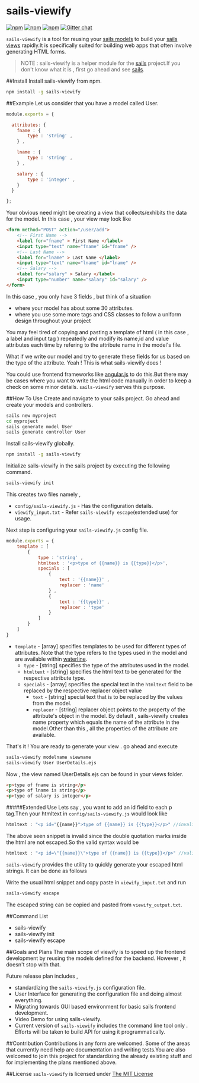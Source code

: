 sails-viewify
=============
[![npm](https://img.shields.io/npm/v/sails-viewify.svg?style=flat-square)](https://www.npmjs.com/package/sails-viewify)
[![npm](https://img.shields.io/npm/dm/sails-viewify.svg?style=flat-square)](https://www.npmjs.com/package/sails-viewify)
[![npm](https://img.shields.io/npm/l/sails-viewify.svg?style=flat-square)](https://github.com/scriptnull/sails-viewify/blob/master/License.md)
[![Gitter chat](https://badges.gitter.im/scriptnull/sails-viewify.png)](https://gitter.im/scriptnull/sails-viewify)

``sails-viewify`` is a tool for reusing your [sails models](http://sailsjs.org/#/documentation/reference/waterline/models) to build your [sails views](http://sailsjs.org/#/documentation/concepts/Views) rapidly.It is specifically suited for building web apps that often involve generating HTML forms.

>NOTE : sails-viewify is a helper module for the [sails](npmjs.com/package/sails) project.If you don't know what it is , first go ahead and see [sails](npmjs.com/package/sails).

##Install
Install sails-viewify from npm.

```bash
npm install -g sails-viewify
```

##Example 
Let us consider that you have a model called User.

```javascript 
module.exports = {

  attributes: {
  	fname : {
  		type : 'string' ,
  	} ,

  	lname : {
  		type : 'string' ,
  	} ,

  	salary : {
  		type : 'integer' ,
  	} 
  }

};

```
Your obvious need might be creating a view that collects/exhibits the data for the model. In this case , your view may look like

```html 
<form method="POST" action="/user/add"> 
	<!-- First Name -->
	<label for="fname" > First Name </label>
	<input type="text" name="fname" id="fname" />
	<!-- Last Name -->
	<label for="lname" > Last Name </label>
	<input type="text" name="lname" id="lname" />
	<!-- Salary -->
	<label for="salary" > Salary </label>
	<input type="number" name="salary" id="salary" />
</form>
```
In this case , you only have 3 fields , but think of a situation 
- where your model has about some 30 attributes. 
- where you use some more tags and CSS classes to follow a uniform design throughout your project

You may feel tired of copying and pasting a template of html ( in this case , a label and input tag ) repeatedly and modify its name,id and value attributes each time by refering to the attribute name in the model's file.

What if we write our model and try to generate these fields for us based on the type of the attribute. Yeah ! This is what sails-viewify does !

You could use frontend frameworks like [angular.js](https://angularjs.org) to do this.But there may be cases where you want to write the html code manually in order to keep a check on some minor details. ``sails-viewify`` serves this purpose.

##How To Use 
Create and navigate to your sails project. Go ahead and create your models and controllers.

```bash
sails new myproject 
cd myproject
sails generate model User
sails generate controller User 
```
Install sails-viewify globally.
```bash
npm install -g sails-viewify
```

Initialize sails-viewify in the sails project by executing the following command.
```bash
sails-viewify init
```
This creates two files namely , 
- ``config/sails-viewify.js`` - Has the configuration details.
- ``viewify_input.txt`` - Refer ```sails-viewify escape```(extended use) for usage.
	
Next step is configuring your ``sails-viewify.js`` config file.
```javascript
module.exports = { 
	template : [
		{
			type : 'string' ,
			htmltext : '<p>type of {{name}} is {{type}}</p>',
			specials : [
				{
					text : '{{name}}' ,
					replacer : 'name'
				} ,
				{
					text : '{{type}}' ,
					replacer : 'type'
				}
			]
		} 
	]
}
```

- ``template`` - [array] specifies templates to be used for different types of attributes. Note that the type refers to the types used in the model and are available within [waterline](npmjs.com/package/waterline).
	- ``type`` - [string] specifies the type of the attributes used in the model.
	- ``htmltext`` - [string] specifies the html text to be generated for the respective attribute type.
	- ``specials`` - [array] specifies the special text in the ``htmltext`` field to be replaced by the respective replacer object value
		- ``text`` - [string] special text that is to be replaced by the values from the model.
		-  ``replacer`` - [string] replacer object points to the property of the attribute's object in the model. By default , sails-viewify creates name property which equals the name of the attribute in the model.Other than this , all the properties of the attribute are available.

That's it ! You are ready to generate your view . go ahead and execute 
```bash
sails-viewify modelname viewname
sails-viewify User UserDetails.ejs
```

Now , the view named UserDetails.ejs can be found in your views folder.
```html
<p>type of fname is string</p>
<p>type of lname is string</p>
<p>type of salary is integer</p>
```

#####Extended Use
Lets say , you want to add an id field to each p tag.Then your htmltext in ``config/sails-viewify.js`` would look like
```javascript
htmltext : "<p id="{{name}}">type of {{name}} is {{type}}</p>" //invalid 
```
The above seen snippet is invalid since the double quotation marks inside the html are not escaped.So the valid syntax would be 
```javascript
htmltext : "<p id=\"{{name}}\">type of {{name}} is {{type}}</p>" //valid 
```
``sails-viewify`` provides the utility to quickly generate your escaped html strings. It can be done as follows

Write the usual html snippet and copy paste in ``viewify_input.txt`` and run 
```bash
sails-viewify escape
```
The escaped string can be copied and pasted from ``viewify_output.txt``.

##Command List 
- sails-viewify 
- sails-viewify init
- sails-viewify escape

##Goals and Plans 
The main scope of viewify is to speed up the frontend development by reusing the models defined for the backend. However , it doesn't stop with that.

Future release plan includes ,
- standardizing the ``sails-viewify.js`` configuration file.
- User Interface for generating the configuration file and doing almost everything.
- Migrating towards GUI based environment for basic sails frontend development.
- Video Demo for using sails-viewify.
- Current version of ``sails-viewify`` includes the command line tool only . Efforts will be taken to build API for using it programmatically.

##Contribution
Contributions in any form are welcomed. Some of the areas that currently need help are documentation and writing tests.You are also welcomed to join this project for standardizing the already existing stuff and for implementing the plans mentioned above.

##License
``sails-viewify`` is licensed under [The MIT License](https://github.com/scriptnull/sails-viewify/blob/master/License.md)

